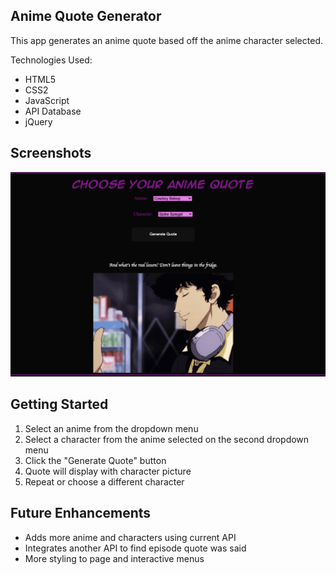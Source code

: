 ## Anime Quote Generator

This app generates an anime quote based off the anime character selected.

Technologies Used:
- HTML5
- CSS2
- JavaScript
- API Database
- jQuery

## Screenshots
![""](/screenshots/screenshot.png)

## Getting Started
1. Select an anime from the dropdown menu
2. Select a character from the anime selected on the second dropdown menu
3. Click the "Generate Quote" button 
4. Quote will display with character picture
5. Repeat or choose a different character

## Future Enhancements
- Adds more anime and characters using current API
- Integrates another API to find episode quote was said
- More styling to page and interactive menus
